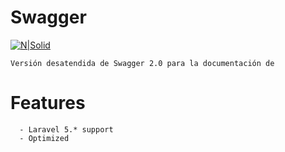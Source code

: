 # Swagger
    
[![N|Solid](http://devworms.com/images/devworms.png)](http://devworms.com/)
    
    Versión desatendida de Swagger 2.0 para la documentación de 

# Features
    
      - Laravel 5.* support
      - Optimized
    
    
    

